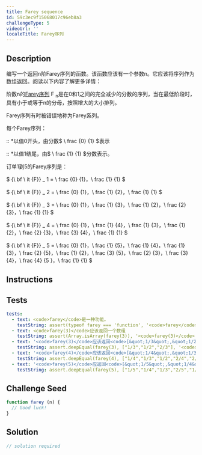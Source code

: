 ```yaml
---
title: Farey sequence
id: 59c3ec9f15068017c96eb8a3
challengeType: 5
videoUrl: ''
localeTitle: Farey序列
---
```


## Description
<section id="description"><p>编写一个返回n阶Farey序列的函数。该函数应该有一个参数n。它应该将序列作为数组返回。阅读以下内容了解更多详情： </p><p>阶数n的<a href="https://en.wikipedia.org/wiki/Farey sequence" title="wp：Farey序列">Farey序列</a> F <sub>n</sub>是在0和1之间的完全减少的分数的序列，当在最低阶段时，具有小于或等于n的分母，按照增大的大小排列。 </p><p> Farey序列有时被错误地称为Farey系列。 </p><p>每个Farey序列： </p><p> :: *以值0开头，由分数$ \ frac {0} {1} $表示</p><p> :: *以值1结尾，由$ \ frac {1} {1} $分数表示。 </p><p>订单1到5的Farey序列是： </p><p> $ {\ bf \ it {F}} _ 1 = \ frac {0} {1}，\ frac {1} {1} $ </p><p></p><p> $ {\ bf \ it {F}} _ 2 = \ frac {0} {1}，\ frac {1} {2}，\ frac {1} {1} $ </p><p></p><p> $ {\ bf \ it {F}} _ 3 = \ frac {0} {1}，\ frac {1} {3}，\ frac {1} {2}，\ frac {2} {3}，\ frac {1} {1} $ </p><p></p><p> $ {\ bf \ it {F}} _ 4 = \ frac {0} {1}，\ frac {1} {4}，\ frac {1} {3}，\ frac {1} {2}，\ frac {2} {3}，\ frac {3} {4}，\ frac {1} {1} $ </p><p></p><p> $ {\ bf \ it {F}} _ 5 = \ frac {0} {1}，\ frac {1} {5}，\ frac {1} {4}，\ frac {1} {3}，\ frac {2} {5}，\ frac {1} {2}，\ frac {3} {5}，\ frac {2} {3}，\ frac {3} {4}，\ frac {4} {5 }，\ frac {1} {1} $ </p></section>

## Instructions
<section id="instructions">
</section>

## Tests
<section id='tests'>

```yml
tests:
  - text: <code>farey</code>是一种功能。
    testString: assert(typeof farey === 'function', '<code>farey</code> is a function.');
  - text: <code>farey(3)</code>应该返回一个数组
    testString: assert(Array.isArray(farey(3)), '<code>farey(3)</code> should return an array');
  - text: '<code>farey(3)</code>应该返回<code>[&quot;1/3&quot;,&quot;1/2&quot;,&quot;2/3&quot;]</code>'
    testString: assert.deepEqual(farey(3), ["1/3","1/2","2/3"], '<code>farey(3)</code> should return <code>["1/3","1/2","2/3"]</code>');
  - text: '<code>farey(4)</code>应该返回<code>[&quot;1/4&quot;,&quot;1/3&quot;,&quot;1/2&quot;,&quot;2/4&quot;,&quot;2/3&quot;,&quot;3/4&quot;]</code>'
    testString: assert.deepEqual(farey(4), ["1/4","1/3","1/2","2/4","2/3","3/4"], '<code>farey(4)</code> should return <code>["1/4","1/3","1/2","2/4","2/3","3/4"]</code>');
  - text: '<code>farey(5)</code>应返回<code>[&quot;1/5&quot;,&quot;1/4&quot;,&quot;1/3&quot;,&quot;2/5&quot;,&quot;1/2&quot;,&quot;2/4&quot;,&quot;3/5&quot;,&quot;2/3&quot;,&quot;3/4&quot;,&quot;4/5&quot;]</code>'
    testString: assert.deepEqual(farey(5), ["1/5","1/4","1/3","2/5","1/2","2/4","3/5","2/3","3/4","4/5"], '<code>farey(5)</code> should return <code>["1/5","1/4","1/3","2/5","1/2","2/4","3/5","2/3","3/4","4/5"]</code>');

```

</section>

## Challenge Seed
<section id='challengeSeed'>

<div id='js-seed'>

```js
function farey (n) {
  // Good luck!
}

```

</div>



</section>

## Solution
<section id='solution'>

```js
// solution required
```
</section>
